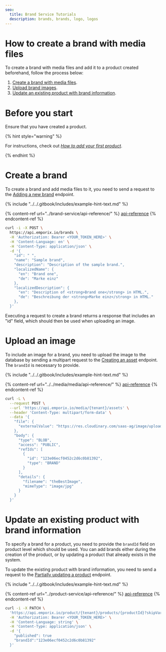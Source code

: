 ```yaml
---
seo:
  title: Brand Service Tutorials
  description: brands, brands, logo, logos
---
```


# How to create a brand with media files

To create a brand with media files and add it to a product created beforehand, follow the process below:

1. [Create a brand with media files](./brand.md#create-a-brand).
2. [Upload brand images](./brand.md#upload-an-image).
3. [Update an existing product with brand information](./brand.md#update-an-existing-product-with-brand-information).

# Before you start

Ensure that you have created a product. 

{% hint style="warning" %}

For instructions, check out [*How to add your first product*](../product-service/product.md#how-to-add-your-first-product).

{% endhint %}

# Create a brand

To create a brand and add media files to it, you need to send a request to the [Adding a new brand](https://emporix.gitbook.io/documentation-portal/api-references/products-labels-and-brands/brand-service/api-reference/brands#post-brands) endpoint. 

{% include "../../.gitbook/includes/example-hint-text.md" %}

{% content-ref url="../brand-service/api-reference/" %}
[api-reference](../brand-service/api-reference/)
{% endcontent-ref %}

```bash
curl -i -X POST \
  https://api.emporix.io/brands \
  -H 'Authorization: Bearer <YOUR_TOKEN_HERE>' \
  -H 'Content-Language: en' \
  -H 'Content-Type: application/json' \
  -d '{
    "id": " ",
    "name": "Sample brand",
    "description": "Description of the sample brand.",
    "localizedName": {
      "en": "Brand one",
      "de": "Marke einz"
    },
    "localizedDescription": {
      "en": "Description of <strong>Brand one</strong> in HTML.",
      "de": "Beschreibung der <strong>Marke einz</strong> in HTML."
    },
  }'
```

Executing a request to create a brand returns a response that includes an "id" field, which should then be used when uploading an image.

# Upload an image

To include an image for a brand, you need to upload the image to the database by sending a multipart request to the [Creating an asset](https://emporix.gitbook.io/documentation-portal/api-references/media/media/api-reference/assets#post-media-tenant-assets) endpoint.
The `brandId` is necessary to provide.

{% include "../../.gitbook/includes/example-hint-text.md" %}

{% content-ref url="../../media/media/api-reference/" %}
[api-reference](../../media/media/api-reference/)
{% endcontent-ref %}

```bash
curl -L \
  --request POST \
  --url 'https://api.emporix.io/media/{tenant}/assets' \
  --header 'Content-Type: multipart/form-data' \
  --data '{
    "file": {
      "externalValue": "https://res.cloudinary.com/saas-ag/image/upload/v1695804155/emporix-logo-white-2f5e621206edefea6015fb4793959376_nswfbz.png"
    },
    "body": {
      "type": "BLOB",
      "access": "PUBLIC",
      "refIds": [
        {
          "id": "123e06ecf0452c2d6c0b81392",
          "type": "BRAND"
        }
      ],
      "details": {
        "filename": "theBestImage",
        "mimeType": "image/jpg"
      }
    }
  }'
```

# Update an existing product with brand information

To specify a brand for a product, you need to provide the `brandId` field on product level which should be used. You can add brands either during the creation of the product, or by updating a product that already exists in the system. 

To update the existing product with brand information, you need to send a request to the [Partially updating a product](https://emporix.gitbook.io/documentation-portal/api-references/products-labels-and-brands/product-service/api-reference/products#patch-product-tenant-products-productid) endpoint.

{% include "../../.gitbook/includes/example-hint-text.md" %}

{% content-ref url="../product-service/api-reference/" %}
[api-reference](../product-service/api-reference/)
{% endcontent-ref %}

```bash
curl -i -X PATCH \
  'https://api.emporix.io/product/{tenant}/products/{productId}?skipVariantGeneration=false&doIndex=true' \
  -H 'Authorization: Bearer <YOUR_TOKEN_HERE>' \
  -H 'Content-Language: string' \
  -H 'Content-Type: application/json' \
  -d '{
    "published": true
    "brandId":"123e06ecf0452c2d6c0b81392"
  }'
```